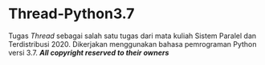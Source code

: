 # Thread-Python3.7
Tugas _Thread_ sebagai salah satu tugas dari mata kuliah Sistem Paralel dan Terdistribusi 2020. Dikerjakan menggunakan bahasa pemrograman Python versi 3.7. _**All copyright reserved to their owners**_
